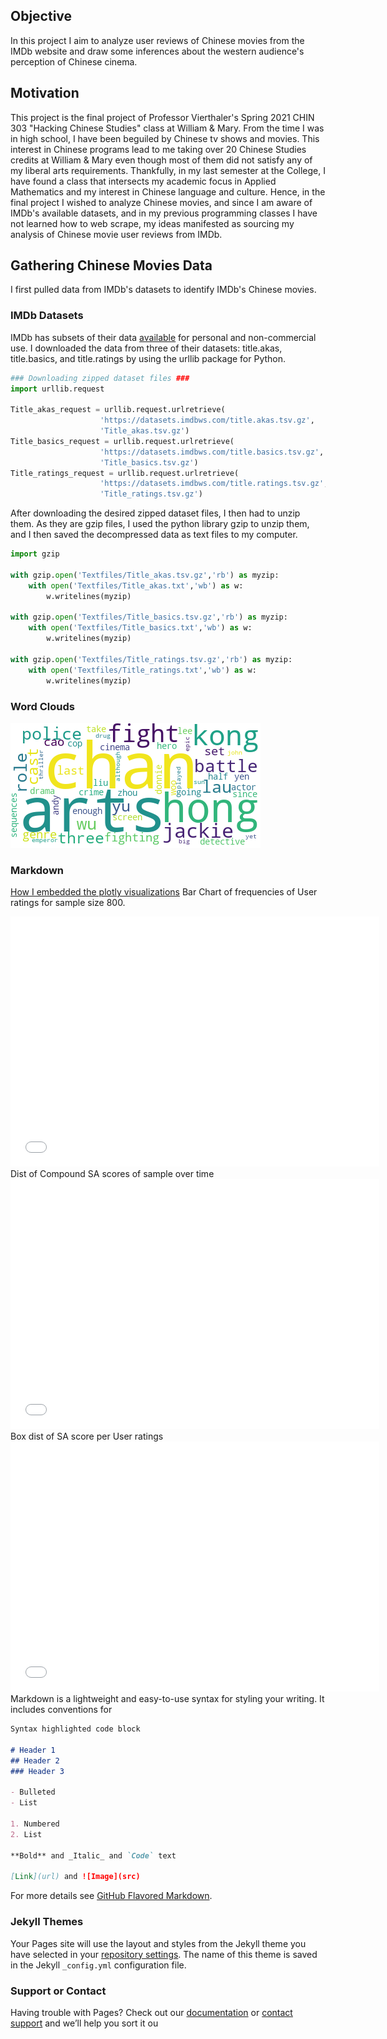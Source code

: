## Objective
In this project I aim to analyze user reviews of Chinese movies from the IMDb website and draw some inferences about the western audience's perception of Chinese cinema.

## Motivation
This project is the final project of Professor Vierthaler's Spring 2021 CHIN 303 "Hacking Chinese Studies" class at William & Mary. From the time I was in high school, I have been beguiled by Chinese tv shows and movies. This interest in Chinese programs lead to me taking over 20 Chinese Studies credits at William & Mary even though most of them did not satisfy any of my liberal arts requirements. Thankfully, in my last semester at the College, I have found a class that intersects my academic focus in Applied Mathematics and my interest in Chinese language and culture. Hence, in the final project I wished to analyze Chinese movies, and since I am aware of IMDb's available datasets, and in my previous programming classes I have not learned how to web scrape, my ideas manifested as sourcing my analysis of Chinese movie user reviews from IMDb.

## Gathering Chinese Movies Data
I first pulled data from IMDb's datasets to identify IMDb's Chinese movies.

### IMDb Datasets

IMDb has subsets of their data [available](https://www.imdb.com/interfaces/) for personal and non-commercial use. I downloaded the data from three of their datasets: title.akas, title.basics, and title.ratings by using the urllib package for Python.

```python
### Downloading zipped dataset files ###
import urllib.request

Title_akas_request = urllib.request.urlretrieve(
                    'https://datasets.imdbws.com/title.akas.tsv.gz',
                    'Title_akas.tsv.gz')
Title_basics_request = urllib.request.urlretrieve(
                    'https://datasets.imdbws.com/title.basics.tsv.gz',
                    'Title_basics.tsv.gz')
Title_ratings_request = urllib.request.urlretrieve(
                    'https://datasets.imdbws.com/title.ratings.tsv.gz',
                    'Title_ratings.tsv.gz')

```
After downloading the desired zipped dataset files, I then had to unzip them. As they are gzip files, I used the python library gzip to unzip them, and I then saved the decompressed data as text files to my computer.
```python
import gzip

with gzip.open('Textfiles/Title_akas.tsv.gz','rb') as myzip:
    with open('Textfiles/Title_akas.txt','wb') as w:
        w.writelines(myzip)

with gzip.open('Textfiles/Title_basics.tsv.gz','rb') as myzip:
    with open('Textfiles/Title_basics.txt','wb') as w:
        w.writelines(myzip)

with gzip.open('Textfiles/Title_ratings.tsv.gz','rb') as myzip:
    with open('Textfiles/Title_ratings.txt','wb') as w:
        w.writelines(myzip)
```

### Word Clouds
![Image](WC/Topic_0wordcloud.png)

### Markdown
[How I embedded the plotly visualizations](https://towardsdatascience.com/how-to-create-a-plotly-visualization-and-embed-it-on-websites-517c1a78568b)
Bar Chart of frequencies of User ratings for sample size 800.
<iframe width="590" height="400" frameborder="0" scrolling="no" src="//plotly.com/~StephCPalmer/9.embed"></iframe>
Dist of Compound SA scores of sample over time
<iframe width="590" height="400" frameborder="0" scrolling="no" src="//plotly.com/~StephCPalmer/11.embed"></iframe>
Box dist of SA score per User ratings
<iframe width="590" height="400" frameborder="0" scrolling="no" src="//plotly.com/~StephCPalmer/15.embed"></iframe>
Markdown is a lightweight and easy-to-use syntax for styling your writing. It includes conventions for

```markdown
Syntax highlighted code block

# Header 1
## Header 2
### Header 3

- Bulleted
- List

1. Numbered
2. List

**Bold** and _Italic_ and `Code` text

[Link](url) and ![Image](src)
```

For more details see [GitHub Flavored Markdown](https://guides.github.com/features/mastering-markdown/).

### Jekyll Themes

Your Pages site will use the layout and styles from the Jekyll theme you have selected in your [repository settings](https://github.com/stephcpalmer/IMDb_Chinese_title_user_reviews/settings/pages). The name of this theme is saved in the Jekyll `_config.yml` configuration file.

### Support or Contact

Having trouble with Pages? Check out our [documentation](https://docs.github.com/categories/github-pages-basics/) or [contact support](https://support.github.com/contact) and we’ll help you sort it ou
